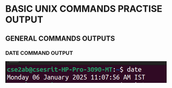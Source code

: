 # BASIC UNIX COMMANDS PRACTISE OUTPUT
## GENERAL  COMMANDS OUTPUTS 
### DATE COMMAND OUTPUT
![date command output](date.png)   
